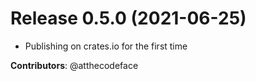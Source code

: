 # Release 0.5.0 (2021-06-25)

- Publishing on crates.io for the first time

**Contributors**: @atthecodeface

